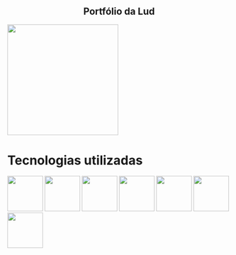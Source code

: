 <header>
  <link rel="stylesheet" type='text/css' href="https://cdn.jsdelivr.net/gh/devicons/devicon@latest/devicon.min.css" />
</header>
<div align="center">
  <h2>Portfólio da Lud</h2>
</div>

<div>
  <img width="250px" height="250px" src="https://cdn.discordapp.com/attachments/784947992468914177/1427837217438568540/ezgif.com-animated-gif-maker.gif?ex=68f05088&is=68eeff08&hm=6ea65393a03b547dbbf6a09084b8f9fe2474770211111cb0a5d80fc62acf116d&">
</div>
<h1>Tecnologias utilizadas</h1>
<div>
  <img heigth="80px" width="80px" src="https://cdn.jsdelivr.net/gh/devicons/devicon@latest/icons/python/python-original.svg"/>
  <img heigth="80px" width="80px" src="https://cdn.jsdelivr.net/gh/devicons/devicon@latest/icons/html5/html5-original.svg" />
  <img heigth="80px" width="80px" src="https://cdn.jsdelivr.net/gh/devicons/devicon@latest/icons/css3/css3-original.svg" />
  <img heigth="80px" width="80px" src="https://cdn.jsdelivr.net/gh/devicons/devicon@latest/icons/tailwindcss/tailwindcss-original-wordmark.svg" />     
  <img heigth="80px" width="80px" src="https://cdn.jsdelivr.net/gh/devicons/devicon@latest/icons/flask/flask-original-wordmark.svg" />   
  <img heigth="80px" width="80px" src="https://cdn.jsdelivr.net/gh/devicons/devicon@latest/icons/cplusplus/cplusplus-original.svg" />
  <img heigth="80px" width="80px" src="https://cdn.jsdelivr.net/gh/devicons/devicon@latest/icons/javascript/javascript-plain.svg" />
          
</div>
